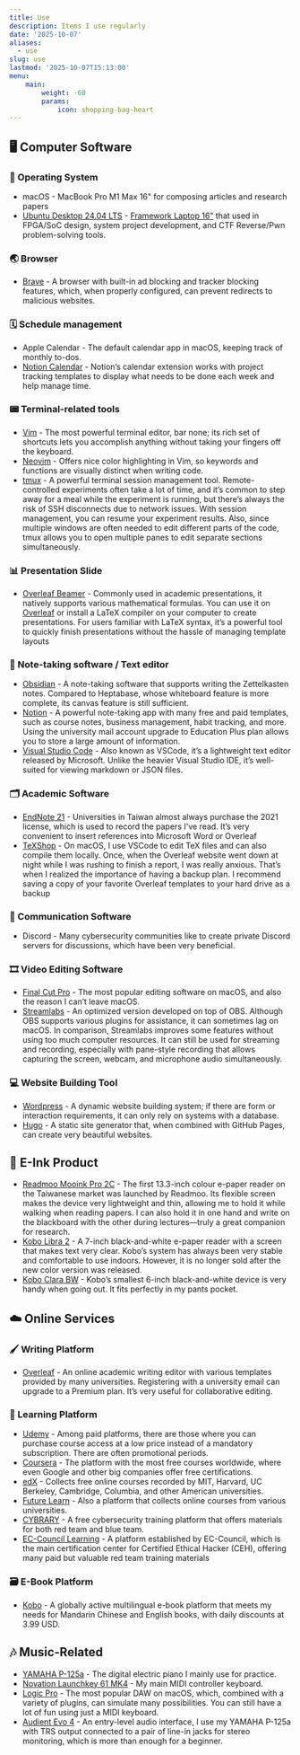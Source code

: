 ```yaml
---
title: Use
description: Items I use regularly
date: '2025-10-07'
aliases:
  - use
slug: use
lastmod: '2025-10-07T15:13:00'
menu:
    main: 
        weight: -60
        params:
            icon: shopping-bag-heart
---
```


## 🖥️ Computer Software

### 💾 Operating System
- macOS - MacBook Pro M1 Max 16" for composing articles and research papers
- [Ubuntu Desktop 24.04 LTS](https://ubuntu.com/download/desktop) - [Framework Laptop 16"](https://frame.work/products/laptop16-diy-amd-7040) that used in FPGA/SoC design, system project development, and CTF Reverse/Pwn problem-solving tools.

### 🌏 Browser
- [Brave](https://brave.com/) - A browser with built-in ad blocking and tracker blocking features, which, when properly configured, can prevent redirects to malicious websites.

### 🗓️ Schedule management
- Apple Calendar - The default calendar app in macOS, keeping track of monthly to-dos.
- [Notion Calendar](https://www.notion.com/product/calendar) - Notion’s calendar extension works with project tracking templates to display what needs to be done each week and help manage time.

### 📟 Terminal-related tools
- [Vim](https://www.vim.org/) - The most powerful terminal editor, bar none; its rich set of shortcuts lets you accomplish anything without taking your fingers off the keyboard.
- [Neovim](https://neovim.io/) - Offers nice color highlighting in Vim, so keywords and functions are visually distinct when writing code.
- [tmux](https://github.com/tmux/tmux/wiki) - A powerful terminal session management tool. Remote-controlled experiments often take a lot of time, and it’s common to step away for a meal while the experiment is running, but there’s always the risk of SSH disconnects due to network issues. With session management, you can resume your experiment results. Also, since multiple windows are often needed to edit different parts of the code, tmux allows you to open multiple panes to edit separate sections simultaneously.

### 📊 Presentation Slide
- [Overleaf Beamer](https://www.overleaf.com/learn/latex/Beamer) - Commonly used in academic presentations, it natively supports various mathematical formulas. You can use it on [Overleaf](https://www.overleaf.com/) or install a LaTeX compiler on your computer to create presentations. For users familiar with LaTeX syntax, it’s a powerful tool to quickly finish presentations without the hassle of managing template layouts

### 📝 Note-taking software / Text editor
- [Obsidian](https://obsidian.md/) - A note-taking software that supports writing the Zettelkasten notes. Compared to Heptabase, whose whiteboard feature is more complete, its canvas feature is still sufficient.
- [Notion](https://www.notion.com/) - A powerful note-taking app with many free and paid templates, such as course notes, business management, habit tracking, and more. Using the university mail account upgrade to Education Plus plan allows you to store a large amount of information.
- [Visual Studio Code](https://code.visualstudio.com/) - Also known as VSCode, it’s a lightweight text editor released by Microsoft. Unlike the heavier Visual Studio IDE, it’s well-suited for viewing markdown or JSON files.

### 🗂️ Academic Software
- [EndNote 21](https://endnote.com/product-details/) - Universities in Taiwan almost always purchase the 2021 license, which is used to record the papers I've read. It’s very convenient to insert references into Microsoft Word or Overleaf
- [TeXShop](https://pages.uoregon.edu/koch/texshop/) - On macOS, I use VSCode to edit TeX files and can also compile them locally. Once, when the Overleaf website went down at night while I was rushing to finish a report, I was really anxious. That’s when I realized the importance of having a backup plan. I recommend saving a copy of your favorite Overleaf templates to your hard drive as a backup

### 💬 Communication Software
- Discord - Many cybersecurity communities like to create private Discord servers for discussions, which have been very beneficial.

### 🎞️ Video Editing Software
- [Final Cut Pro](https://www.apple.com/final-cut-pro/) - The most popular editing software on macOS, and also the reason I can’t leave macOS.
- [Streamlabs](https://streamlabs.com/) - An optimized version developed on top of OBS. Although OBS supports various plugins for assistance, it can sometimes lag on macOS. In comparison, Streamlabs improves some features without using too much computer resources. It can still be used for streaming and recording, especially with pane-style recording that allows capturing the screen, webcam, and microphone audio simultaneously.

### 💻 Website Building Tool
- [Wordpress](https://wordpress.com/) - A dynamic website building system; if there are form or interaction requirements, it can only rely on systems with a database.
- [Hugo](https://gohugo.io/) - A static site generator that, when combined with GitHub Pages, can create very beautiful websites.

## 📜 E-Ink Product
- [Readmoo Mooink Pro 2C](https://goodereader.com/blog/electronic-readers/readmoo-mooink-pro-2c-is-a-13-3-e-ink-kaleido-3-e-note) - The first 13.3-inch colour e-paper reader on the Taiwanese market was launched by Readmoo. Its flexible screen makes the device very lightweight and thin, allowing me to hold it while walking when reading papers. I can also hold it in one hand and write on the blackboard with the other during lectures—truly a great companion for research.
- [Kobo Libra 2](https://www.amazon.com/Kobo-Touchscreen-Waterproof-Adjustable-Temperature/dp/B09HSRGZRL) - A 7-inch black-and-white e-paper reader with a screen that makes text very clear. Kobo’s system has always been very stable and comfortable to use indoors. However, it is no longer sold after the new color version was released.
- [Kobo Clara BW](https://www.amazon.com/Kobo-Glare-Free-Touchscreen-ComfortLight-Audiobooks/dp/B0D1KV8J76) - Kobo’s smallest 6-inch black-and-white device is very handy when going out. It fits perfectly in my pants pocket.

## ☁️  Online Services

### 🖌 Writing Platform
- [Overleaf](https://www.overleaf.com/) - An online academic writing editor with various templates provided by many universities. Registering with a university email can upgrade to a Premium plan. It’s very useful for collaborative editing.

### 📝 Learning Platform
- [Udemy](https://affone.site/track/clicks/4546/c627c2bc980426d6fa83ec23d62e9642236e48df2aabebf00264b413210652aa8272f4) - Among paid platforms, there are those where you can purchase course access at a low price instead of a mandatory subscription. There are often promotional periods.
- [Coursera](https://www.coursera.org/) - The platform with the most free courses worldwide, where even Google and other big companies offer free certifications.
- [edX](https://www.edx.org/) - Collects free online courses recorded by MIT, Harvard, UC Berkeley, Cambridge, Columbia, and other American universities.
- [Future Learn](https://www.futurelearn.com/) - Also a platform that collects online courses from various universities.
- [CYBRARY](https://www.cybrary.it/) - A free cybersecurity training platform that offers materials for both red team and blue team.
- [EC-Council Learning](https://codered.eccouncil.org/) - A platform established by EC-Council, which is the main certification center for Certified Ethical Hacker (CEH), offering many paid but valuable red team training materials

### 🗃 E-Book Platform
- [Kobo](https://www.kobo.com/zh/tw) - A globally active multilingual e-book platform that meets my needs for Mandarin Chinese and English books, with daily discounts at 3.99 USD.

## 🎶 Music-Related
- [YAMAHA P-125a](https://www.amazon.com/Yamaha-Weighted-Digital-Sustain-P125AB/dp/B0B9KBMPZ8?th=1) - The digital electric piano I mainly use for practice.
- [Novation Launchkey 61 MK4](https://novationmusic.com/products/launchkey-61) - My main MIDI controller keyboard.
- [Logic Pro](https://www.apple.com/logic-pro/) - The most popular DAW on macOS, which, combined with a variety of plugins, can simulate many possibilities. You can still have a lot of fun using just a MIDI keyboard.
- [Audient Evo 4](https://evo.audio/products/audio-interfaces/evo-4/overview/) - An entry-level audio interface, I use my YAMAHA P-125a with TRS output connected to a pair of line-in jacks for stereo monitoring, which is more than enough for a beginner. 
